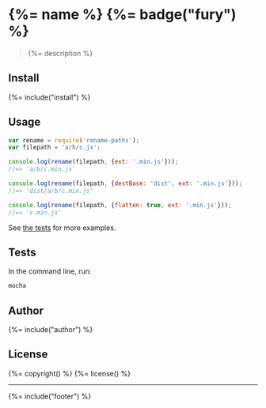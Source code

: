# {%= name %} {%= badge("fury") %}

> {%= description %}

## Install
{%= include("install") %}

## Usage

```js
var rename = require('rename-paths');
var filepath = 'a/b/c.js';

console.log(rename(filepath, {ext: '.min.js'}));
//=> 'a/b/c.min.js'

console.log(rename(filepath, {destBase: 'dist', ext: '.min.js'}));
//=> 'dist/a/b/c.min.js'

console.log(rename(filepath, {flatten: true, ext: '.min.js'}));
//=> 'c.min.js'
```

See [the tests](./test) for more examples.


## Tests

In the command line, run:

```bash
mocha
```

## Author
{%= include("author") %}

## License
{%= copyright() %}
{%= license() %}

***

{%= include("footer") %}
